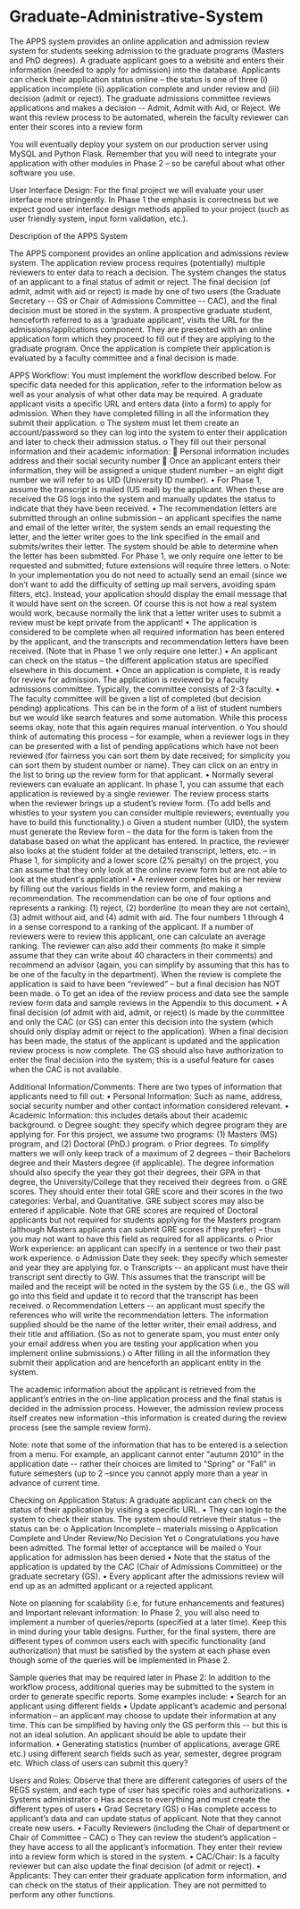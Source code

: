 # Graduate-Administrative-System

The APPS system provides an online application and admission review system for students seeking admission to the graduate programs (Masters and PhD degrees). 
A graduate applicant goes to a website and enters their information (needed to apply for admission) into the database. Applicants can check their application status online – the status is one of three (i) application incomplete (ii) application complete and under review and (iii) decision (admit or reject). 
The graduate admissions committee reviews applications and makes a decision -- Admit, Admit with Aid, or Reject. We want this review process to be automated, wherein the faculty reviewer can enter their scores into a review form

You will eventually deploy your system on our production server using MySQL and Python Flask. Remember that you will need to integrate your application with other modules in Phase 2 – so be careful about what other software you use.

User Interface Design: For the final project we will evaluate your user interface more stringently. In Phase 1 the emphasis is correctness but we expect good user interface design methods applied to your project (such as user friendly system, input form validation, etc.). 

Description of the APPS System

The APPS component provides an online application and admissions review system. The application review process requires (potentially) multiple reviewers to enter data to reach a decision. The system changes the status of an applicant to a final status of admit or reject. The final decision (of admit, admit with aid or reject) is made by one of two users (the Graduate Secretary -- GS or Chair of Admissions Committee -- CAC), and the final decision must be stored in the system. A prospective graduate student, henceforth referred to as a ‘graduate applicant’, visits the URL for the admissions/applications component. They are presented with an online application form which they proceed to fill out if they are applying to the graduate program. Once the application is complete their application is evaluated by a faculty committee and a final decision is made.

APPS Workflow:  You must implement the workflow described below. For specific data needed for this application, refer to the information below as well as your analysis of what other data may be required. 
A graduate applicant visits a specific URL and enters data (into a form) to apply for admission. When they have completed filling in all the information they submit their application.
o	The system must let them create an account/password so they can log into the system to enter their application and later to check their admission status.
o	They fill out their personal information and their academic information:
	Personal information includes address and their social security number
	Once an applicant enters their information, they will be assigned a unique student number – an eight digit number we will refer to as UID (University ID number).
•	 For Phase 1, assume the transcript is mailed (US mail) by the applicant. When these are received the GS logs into the system and manually updates the status to indicate that they have been received. 
•	The recommendation letters are submitted through an online submission – an applicant specifies the name and email of the letter writer, the system sends an email requesting the letter, and the letter writer goes to the link specified in the email and submits/writes their letter. The system should be able to determine when the letter has been submitted. For Phase 1, we only require one letter to be requested and submitted; future extensions will require three letters.
o	Note: In your implementation you do not need to actually send an email (since we don’t want to add the difficulty of setting up mail servers, avoiding spam filters, etc). Instead, your application should display the email message that it would have sent on the screen. Of course this is not how a real system would work, because normally the link that a letter writer uses to submit a review must be kept private from the applicant!
•	The application is considered to be complete when all required information has been entered by the applicant, and the transcripts and recommendation letters have been received. (Note that in Phase 1 we only require one letter.)
•	An applicant can check on the status – the different application status are specified elsewhere in this document.
•	Once an application is complete, it is ready for review for admission. The application is reviewed by a faculty admissions committee. Typically, the committee consists of 2-3 faculty. 
•	The faculty committee will be given a list of completed (but decision pending) applications. This can be in the form of a list of student numbers but we would like search features and some automation.  While this process seems okay, note that this again requires manual intervention.
o	 You should think of automating this process – for example, when a reviewer logs in they can be presented with a list of pending applications which have not been reviewed (for fairness you can sort them by date received; for simplicity you can sort them by student number or name). They can click on an entry in the list to bring up the review form for that applicant.
•	Normally several reviewers can evaluate an applicant. In phase 1, you can assume that each application is reviewed by a single reviewer. The review process starts when the reviewer brings up a student’s review form. (To add bells and whistles to your system you can consider multiple reviewers; eventually you have to build this functionality.)
o	Given a student number (UID), the system must generate the Review form – the data for the form is taken from the database based on what the applicant has entered. In practice, the reviewer also looks at the student folder at the detailed transcript, letters, etc. – in Phase 1, for simplicity and a lower score (2% penalty) on the project, you can assume that they only look at the online review form but are not able to look at the student's application!
•	 A reviewer completes his or her review by filling out the various fields in the review form, and making a recommendation. The recommendation can be one of four options and represents a ranking: (1) reject, (2) borderline (to mean they are not certain),  (3) admit without aid, and (4) admit with aid. The four numbers 1 through 4 in a sense correspond to a ranking of the applicant. If a number of reviewers were to review this applicant, one can calculate an average ranking. The reviewer can also add their comments (to make it simple assume that they can write about 40 characters in their comments) and recommend an advisor (again, you can simplify by assuming that this has to be one of the faculty in the department). When the review is complete the application is said to have been “reviewed” – but a final decision has NOT been made.
o	To get an idea of the review process and data see the sample review form data and sample reviews in the Appendix to this document.
•	 A final decision (of admit with aid, admit, or reject) is made by the committee and only the CAC (or GS) can enter this decision into the system (which should only display admit or reject to the application).  When a final decision has been made, the status of the applicant is updated and the application review process is now complete. The GS should also have authorization to enter the final decision into the system; this is a useful feature for cases when the CAC is not available.

Additional Information/Comments: There are two types of information that applicants need to fill out:
•	Personal Information: Such as name, address, social security number and other contact information considered relevant.
•	Academic Information: this includes details about their academic background.
o	Degree sought: they specify which degree program they are applying for. For this project, we assume two programs: (1) Masters (MS) program, and (2) Doctoral (PhD.) program.
o	 Prior degrees. To simplify matters we will only keep track of a maximum of 2 degrees – their Bachelors degree and their Masters degree (if applicable). The degree information should also specify the year they got their degrees, their GPA in that degree, the University/College that they received their degrees from.
o	GRE scores. They should enter their total GRE score and their scores in the two categories: Verbal, and Quantitative. GRE subject scores may also be entered if applicable. Note that GRE scores are required of Doctoral applicants but not required for students applying for the Masters program (although Masters applicants can submit GRE scores if they prefer) – thus you may not want to have this field as required for all applicants.
o	Prior Work experience: an applicant can specify in a sentence or two their past work experience.
o	Admission Date they seek: they specify which semester and year they are applying for. 
o	Transcripts -- an applicant must have their transcript sent directly to GW. This assumes that the transcript will be mailed and the receipt will be noted in the system by the GS (i.e., the GS will go into this field and update it to record that the transcript has been received.
o	Recommendation Letters -- an applicant must specify the references who will write the recommendation letters. The information supplied should be the name of the letter writer, their email address, and their title and affiliation. (So as not to generate spam, you must enter only your email address when you are testing your application  when you implement online submissions.)
o	After filling in all the information they submit their application and are henceforth an applicant entity in the system.

The academic information about the applicant is retrieved from the applicant’s entries in the on-line application process and the final status  is decided in the admission process. However, the admission review process itself creates new information –this information is created during the review process (see the sample review form). 

Note: note that some of the information that has to be entered is a selection from a menu. For example,  an applicant cannot enter "autumn 2010" in the application date -- rather their choices are limited to "Spring" or "Fall" in future semesters (up to 2 –since you cannot apply more than a year in advance of current time.

Checking on Application Status:  A graduate applicant can check on the status of their application by visiting a specific URL.
•	 They can login to the system to check their status. The system should retrieve their status – the status can be:
o	Application Incomplete – <field> materials missing
o	Application Complete and Under Review/No Decision Yet
o	Congratulations you have been admitted. The formal letter of acceptance will be mailed
o	Your application for admission has been denied
•	 Note that the status of the application is updated by the CAC (Chair of Admissions Committee) or the graduate secretary (GS). 
•	Every applicant after the admissions review will end up as an admitted applicant or a rejected applicant.

Note on planning for scalability (i.e, for future enhancements and features) and Important relevant information:  In Phase 2, you will also need to implement a number of queries/reports (specified at a later time). Keep this in mind during your table designs. Further, for the final system, there are different types of common users each with specific functionality (and authorization) that must be satisfied by the system at each phase even though some of the queries will be implemented in Phase 2. 

Sample queries that may be required later in Phase 2: In addition to the workflow process, additional queries may be submitted to the system in order to generate specific reports. Some examples include: 
•	 Search for an applicant using different fields
•	Update applicant’s academic and personal information – an applicant may choose to update their information at any time. This can be simplified by having only the GS perform this  -- but this is not an ideal solution. An applicant should be able to update their information.
•	Generating statistics (number of applications, average GRE etc.) using different search fields such as year, semester, degree program etc. Which class of users can submit this query?

Users and Roles:
Observe that there are different categories of users of the REGS system, and each type of user has specific roles and authorizations.
•	Systems administrator
o	Has access to everything and must create the different types of users
•	Grad Secretary (GS)
o	 Has complete access to applicant’s data and can update status of applicant. Note that they cannot create new users.
•	 Faculty Reviewers (including the Chair of department or Chair of Committee – CAC) 
o	They can review the student’s application – they have access to all the applicant’s information. They enter their review into a review form which is stored in the system. 
•	CAC/Chair: Is a faculty reviewer but can also update the final decision (of admit or reject).
•	Applicants: They can enter their graduate application form information, and can check on the status of their application. They are not permitted to perform any other functions.
